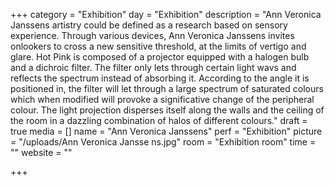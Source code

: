 +++
category = "Exhibition"
day = "Exhibition"
description = "Ann Veronica Janssens artistry could be defined as a research based on sensory experience. Through various devices, Ann Veronica Janssens invites onlookers to cross a new sensitive threshold, at the limits of vertigo and glare. Hot Pink is composed of a projector equipped with a halogen bulb and a dichroic filter. The filter only lets through certain light wavs and reflects the spectrum instead of absorbing it. According to the angle it is positioned in, the filter will let through a large spectrum of saturated colours which when modified will provoke a significative change of the peripheral colour.  The light projection disperses itself along the walls and the ceiling of the room in a dazzling combination of halos of different colours."
draft = true
media = []
name = "Ann Veronica Janssens"
perf = "Exhibition"
picture = "/uploads/Ann Veronica Jansse ns.jpg"
room = "Exhibition room"
time = ""
website = ""

+++
